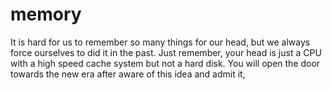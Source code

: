 # memory
It is hard for us to remember so many things for our head, but we always force ourselves to did it in the past. Just remember, your head is just a CPU with a high speed cache system but not a hard disk. You will open the door towards the new era after aware of this idea and admit it, 
